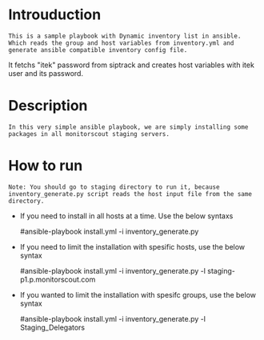 Introuduction
=======
    
    This is a sample playbook with Dynamic inventory list in ansible. Which reads the group and host variables from inventory.yml and generate ansible compatible inventory config file.
It fetchs "itek" password from siptrack and creates host variables with itek user and its password.

Description
============
    
    In this very simple ansible playbook, we are simply installing some packages in all monitorscout staging servers.

How to run
===========

    Note: You should go to staging directory to run it, because inventory_generate.py script reads the host input file from the same directory.

- If you need to install in all hosts at a time. Use the below syntaxs
  
    #ansible-playbook install.yml -i inventory_generate.py

- If you need to limit the installation with spesific hosts, use the below syntax
  
    #ansible-playbook install.yml -i inventory_generate.py -l staging-p1.p.monitorscout.com

- If you wanted to limit the installation with spesifc groups, use the below syntax
  
    #ansible-playbook install.yml -i inventory_generate.py -l Staging_Delegators
